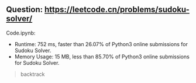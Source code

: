 ## Question: https://leetcode.cn/problems/sudoku-solver/

Code.ipynb:
* Runtime: 752 ms, faster than 26.07% of Python3 online submissions for Sudoku Solver.
* Memory Usage: 15 MB, less than 85.70% of Python3 online submissions for Sudoku Solver.
> backtrack